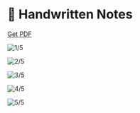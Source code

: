 # 📔 Handwritten Notes

[Get PDF](33%20Stack%20I.pdf)

![1/5](<../.gitbook/assets/33 Stack I\_1 (1).jpg>)

![2/5](<../.gitbook/assets/33 Stack I\_1(1) (1).jpg>)

![3/5](<../.gitbook/assets/33 Stack I\_1(2).jpg>)

![4/5](<../.gitbook/assets/33 Stack I\_1(3).jpg>)

![5/5](<../.gitbook/assets/33 Stack I\_1(4).jpg>)
